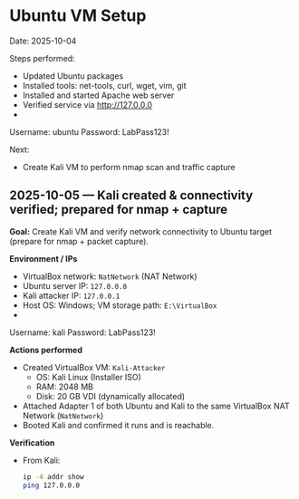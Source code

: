# Ubuntu VM Setup
Date: 2025-10-04

Steps performed:
- Updated Ubuntu packages
- Installed tools: net-tools, curl, wget, vim, git
- Installed and started Apache web server
- Verified service via http://127.0.0.0
- 
Username: ubuntu
Password: LabPass123!

Next:
- Create Kali VM to perform nmap scan and traffic capture


## 2025-10-05 — Kali created & connectivity verified; prepared for nmap + capture
**Goal:** Create Kali VM and verify network connectivity to Ubuntu target (prepare for nmap + packet capture).

**Environment / IPs**
- VirtualBox network: `NatNetwork` (NAT Network)
- Ubuntu server IP: `127.0.0.0`  
- Kali attacker IP: `127.0.0.1`  
- Host OS: Windows; VM storage path: `E:\VirtualBox`
- 
Username: kali
Password: LabPass123!

**Actions performed**
- Created VirtualBox VM: `Kali-Attacker`
  - OS: Kali Linux (Installer ISO)
  - RAM: 2048 MB
  - Disk: 20 GB VDI (dynamically allocated)
- Attached Adapter 1 of both Ubuntu and Kali to the same VirtualBox NAT Network (`NatNetwork`)
- Booted Kali and confirmed it runs and is reachable.

**Verification**
- From Kali:
  ```bash
  ip -4 addr show
  ping 127.0.0.0
